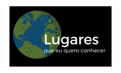 <h1 align="center">
    <img alt="Lugares que quero conhecer" title="Lugares que quero conhecer" src=".github/logo.svg" />
</h1>